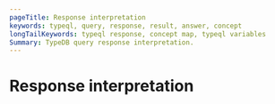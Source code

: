 ```yaml
---
pageTitle: Response interpretation
keywords: typeql, query, response, result, answer, concept
longTailKeywords: typeql response, concept map, typeql variables
Summary: TypeDB query response interpretation.
---
```


# Response interpretation

